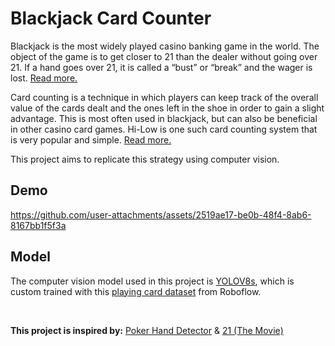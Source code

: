 # Blackjack Card Counter
Blackjack is the most widely played casino banking game in the world. The object of the game is to get closer to 21 than the dealer without going over 21. If a hand goes over 21, it is called a “bust” or “break” and the wager is lost.
[Read more.](https://en.wikipedia.org/wiki/Blackjack)

Card counting is a technique in which players can keep track of the overall value of the cards dealt and the ones left in the shoe in order to gain a slight advantage. This is most often used in blackjack, but can also be beneficial in other casino card games. Hi-Low is one such card counting system that is very popular and simple. [Read more.](https://www.casinoguardian.co.uk/blackjack/hi-lo-blackjack-system/)

This project aims to replicate this strategy using computer vision.

## Demo
https://github.com/user-attachments/assets/2519ae17-be0b-48f4-8ab6-8167bb1f5f3a

## Model
The computer vision model used in this project is [YOLOV8s](https://github.com/ultralytics/ultralytics), which is custom trained with this [playing card dataset](https://universe.roboflow.com/augmented-startups/playing-cards-ow27d/dataset/3) from Roboflow.

<br>

**This project is inspired by:** [Poker Hand Detector](https://youtu.be/WgPbbWmnXJ8?si=L3i7tUnto4e-ugpT&t=11180) & [21 (The Movie)](https://en.wikipedia.org/wiki/21_(2008_film))
